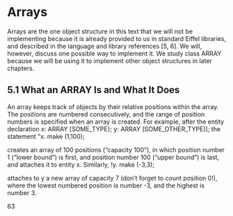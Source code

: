 # Arrays

Arrays are the one object structure in this text that we will not be implementing because it is already provided to us in standard Eiffel libraries,
and described in the language and library references [5, 6].
We will, however, discuss one possible way to implement it.
We study class ARRAY because we will be using it to implement other object structures in later chapters.

## 5.1 What an ARRAY Is and What It Does

An array keeps track of objects by their relative positions within the array.
The positions are numbered consecutively, and the range of position numbers is
specified when an array is created.
For example, after the entity declaration
x: ARRAY [SOME_TYPE};
y: ARRAY [SOME_OTHER_TYPE)];
the statement
"x.
make (1,100);

creates an array of 100 positions
(“capacity 100”), in which position number 1
(“lower bound”)
is first, and position number 100
(“upper bound”)
is last, and
attaches it to entity x.
Similarly,
!y.
make (-3,3);

attaches to y a new array of capacity 7
(don’t forget to count position 0!), where
the lowest numbered position is number -3, and the highest is number 3.

63

